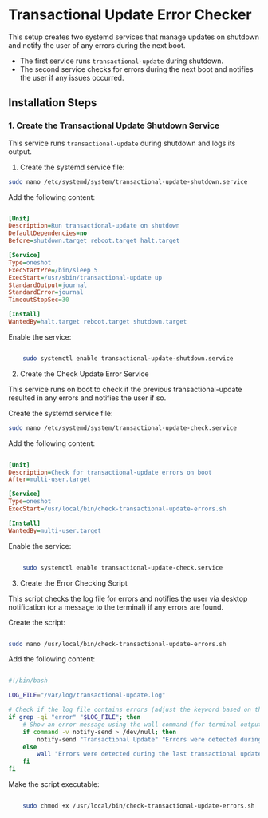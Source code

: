 
# Transactional Update Error Checker

This setup creates two systemd services that manage updates on shutdown and notify the user of any errors during the next boot.

- The first service runs `transactional-update` during shutdown.
- The second service checks for errors during the next boot and notifies the user if any issues occurred.

## Installation Steps

### 1. Create the Transactional Update Shutdown Service

This service runs `transactional-update` during shutdown and logs its output.

1. Create the systemd service file:
```bash
sudo nano /etc/systemd/system/transactional-update-shutdown.service
```
Add the following content:

```ini

[Unit]
Description=Run transactional-update on shutdown
DefaultDependencies=no
Before=shutdown.target reboot.target halt.target

[Service]
Type=oneshot
ExecStartPre=/bin/sleep 5
ExecStart=/usr/sbin/transactional-update up
StandardOutput=journal
StandardError=journal
TimeoutStopSec=30  

[Install]
WantedBy=halt.target reboot.target shutdown.target

```
Enable the service:

```bash

    sudo systemctl enable transactional-update-shutdown.service
```
2. Create the Check Update Error Service

This service runs on boot to check if the previous transactional-update resulted in any errors and notifies the user if so.

Create the systemd service file:

```bash
sudo nano /etc/systemd/system/transactional-update-check.service
```
Add the following content:

```ini

[Unit]
Description=Check for transactional-update errors on boot
After=multi-user.target

[Service]
Type=oneshot
ExecStart=/usr/local/bin/check-transactional-update-errors.sh

[Install]
WantedBy=multi-user.target
```

Enable the service:

```bash

    sudo systemctl enable transactional-update-check.service
```
3. Create the Error Checking Script

This script checks the log file for errors and notifies the user via desktop notification (or a message to the terminal) if any errors are found.

Create the script:

```bash

sudo nano /usr/local/bin/check-transactional-update-errors.sh
```
Add the following content:

```bash

#!/bin/bash

LOG_FILE="/var/log/transactional-update.log"

# Check if the log file contains errors (adjust the keyword based on the error output)
if grep -qi "error" "$LOG_FILE"; then
    # Show an error message using the wall command (for terminal output) or notify-send for graphical sessions
    if command -v notify-send > /dev/null; then
        notify-send "Transactional Update" "Errors were detected during the last transactional update. Check the log at /var/log/transactional-update.log."
    else
        wall "Errors were detected during the last transactional update. Check the log at /var/log/transactional-update.log."
    fi
fi
```
Make the script executable:

```bash

    sudo chmod +x /usr/local/bin/check-transactional-update-errors.sh
```
